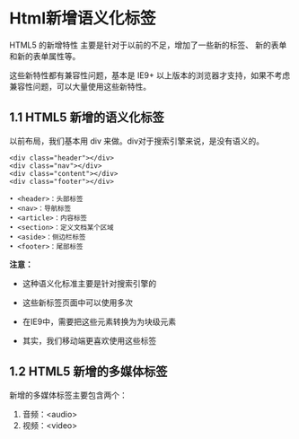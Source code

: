 # Html新增语义化标签

HTML5 的新增特性 主要是针对于以前的不足，增加了一些新的标签、 新的表单和新的表单属性等。

这些新特性都有兼容性问题，基本是 IE9+ 以上版本的浏览器才支持，如果不考虑兼容性问题，可以大量使用这些新特性。

## 1.1 HTML5 新增的语义化标签

以前布局，我们基本用 div 来做。div对于搜索引擎来说，是没有语义的。

    <div class="header"></div>
    <div class="nav"></div>
    <div class="content"></div>
    <div class="footer"></div>

    • <header>：头部标签
    • <nav>：导航标签
    • <article>：内容标签
    • <section>：定义文档某个区域
    • <aside>：侧边栏标签
    • <footer>：尾部标签

**注意：**

* 这种语义化标准主要是针对搜索引擎的

* 这些新标签页面中可以使用多次

* 在IE9中，需要把这些元素转换为为块级元素

* 其实，我们移动端更喜欢使用这些标签

## 1.2 HTML5 新增的多媒体标签

新增的多媒体标签主要包含两个：

1. 音频：\<audio>
2. 视频：\<video>
